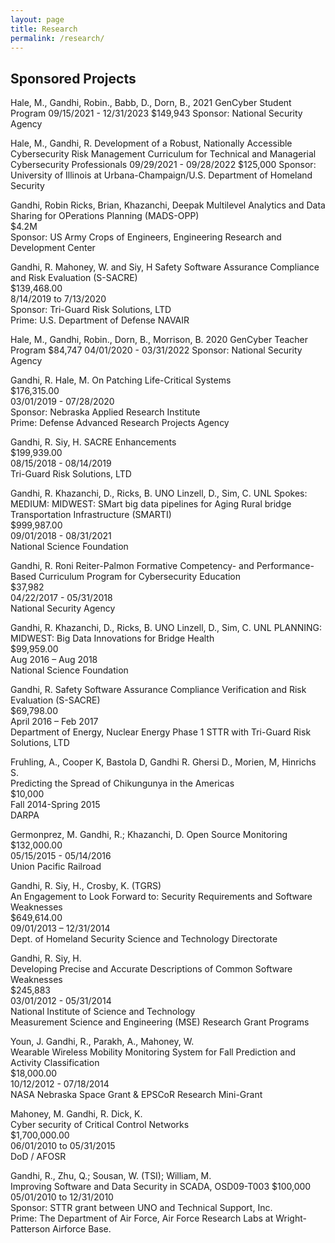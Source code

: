 ```yaml
---
layout: page
title: Research
permalink: /research/
---
```


## Sponsored Projects

Hale, M., Gandhi, Robin., Babb, D., Dorn, B., 2021 GenCyber Student Program
09/15/2021 - 12/31/2023
$149,943
Sponsor: National Security Agency 

Hale, M.,	Gandhi, R. Development of a Robust, Nationally Accessible Cybersecurity Risk Management Curriculum for Technical and Managerial Cybersecurity Professionals
09/29/2021 - 09/28/2022
$125,000
Sponsor: University of Illinois at Urbana-Champaign/U.S. Department of Homeland Security

Gandhi, Robin	Ricks, Brian, Khazanchi, Deepak	Multilevel Analytics and Data Sharing for OPerations Planning (MADS-OPP)	
$4.2M	
Sponsor: US Army Crops of Engineers, Engineering Research and Development Center

Gandhi, R.	Mahoney, W. and Siy, H	Safety Software Assurance Compliance and Risk Evaluation (S-SACRE)  
$139,468.00  
8/14/2019 to 7/13/2020  
Sponsor: Tri-Guard Risk Solutions, LTD  
Prime: U.S. Department of Defense NAVAIR  

Hale, M., Gandhi, Robin., Dorn, B., Morrison, B. 2020 GenCyber Teacher Program
$84,747
04/01/2020 - 03/31/2022
Sponsor: National Security Agency

Gandhi, R.	Hale, M.	On Patching Life-Critical Systems  
$176,315.00  
03/01/2019 - 07/28/2020  
Sponsor: Nebraska Applied Research Institute  
Prime: Defense Advanced Research Projects Agency

Gandhi, R.	Siy, H.	SACRE Enhancements  
$199,939.00      
08/15/2018 - 08/14/2019  
Tri-Guard Risk Solutions, LTD  

Gandhi, R.	Khazanchi, D., Ricks, B. UNO
Linzell, D., Sim, C. UNL
Spokes: MEDIUM: MIDWEST: SMart big data pipelines for Aging Rural bridge Transportation Infrastructure (SMARTI)    
$999,987.00  
09/01/2018 - 08/31/2021  
National Science Foundation  

Gandhi, R.	Roni Reiter-Palmon
Formative Competency- and Performance-Based Curriculum Program for Cybersecurity Education  
$37,982  
04/22/2017 - 05/31/2018	  
National Security Agency  

Gandhi, R.	Khazanchi, D., Ricks, B. UNO
Linzell, D., Sim, C. UNL 
PLANNING: MIDWEST: Big Data Innovations for Bridge Health  
$99,959.00  
Aug 2016 – Aug 2018	  
National Science Foundation  

Gandhi, R.
Safety Software Assurance Compliance Verification and Risk Evaluation (S-SACRE)  
$69,798.00  
April 2016 – Feb 2017	    
Department of Energy, Nuclear Energy Phase 1 STTR with Tri-Guard Risk Solutions, LTD

Fruhling, A., Cooper K, Bastola D, Gandhi R. Ghersi D., Morien, M, Hinrichs S.  
Predicting the Spread of Chikungunya in the Americas  
$10,000  
Fall 2014-Spring 2015	  
DARPA

Germonprez, M. 	Gandhi, R.; Khazanchi, D.	Open Source Monitoring	  
$132,000.00  
05/15/2015 - 05/14/2016 	
Union Pacific Railroad

Gandhi, R.	Siy, H., Crosby, K. (TGRS)	  
An Engagement to Look Forward to: Security Requirements and Software Weaknesses	  
$649,614.00  
09/01/2013 – 12/31/2014  
Dept. of Homeland Security Science and Technology Directorate  

Gandhi, R.	Siy, H. 	
Developing Precise and Accurate Descriptions of Common Software Weaknesses  
$245,883  
03/01/2012 - 05/31/2014  
National Institute of Science and Technology  
Measurement Science and Engineering (MSE) Research Grant Programs  

Youn, J.	Gandhi, R., Parakh, A., Mahoney, W.  
Wearable Wireless Mobility Monitoring System for Fall Prediction and Activity Classification   
$18,000.00  
10/12/2012 - 07/18/2014  
NASA Nebraska Space Grant & EPSCoR Research Mini-Grant  

Mahoney, M.	Gandhi, R. Dick, K.  
Cyber security of Critical Control Networks  
$1,700,000.00  
06/01/2010 to 05/31/2015  
DoD / AFOSR  

Gandhi, R.,	Zhu, Q.; Sousan, W. (TSI); William, M.  
Improving Software and Data Security in SCADA, OSD09-T003
$100,000  
05/01/2010 to 12/31/2010	  
Sponsor: STTR grant between UNO and Technical Support, Inc.   
Prime: The Department of Air Force, Air Force Research Labs at Wright-Patterson Airforce Base.  

